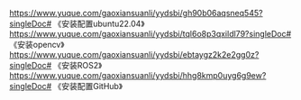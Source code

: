 https://www.yuque.com/gaoxiansuanli/yydsbi/gh90b06aqsneq545?singleDoc# 《安装配置ubuntu22.04》
https://www.yuque.com/gaoxiansuanli/yydsbi/tql6o8p3qxildl79?singleDoc# 《安装opencv》
https://www.yuque.com/gaoxiansuanli/yydsbi/ebtaygz2k2e2gg0z?singleDoc# 《安装ROS2》
https://www.yuque.com/gaoxiansuanli/yydsbi/hhg8kmp0uyg6g9ew?singleDoc# 《安装配置GitHub》
